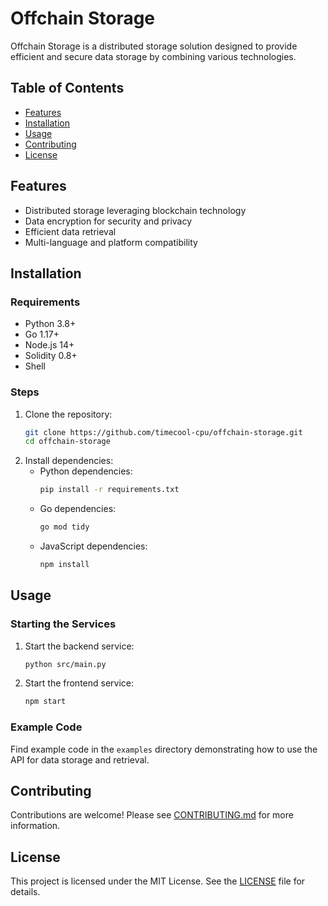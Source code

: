 # Offchain Storage

Offchain Storage is a distributed storage solution designed to provide efficient and secure data storage by combining various technologies.

## Table of Contents
- [Features](#features)
- [Installation](#installation)
- [Usage](#usage)
- [Contributing](#contributing)
- [License](#license)

## Features
- Distributed storage leveraging blockchain technology
- Data encryption for security and privacy
- Efficient data retrieval
- Multi-language and platform compatibility

## Installation

### Requirements
- Python 3.8+
- Go 1.17+
- Node.js 14+
- Solidity 0.8+
- Shell

### Steps
1. Clone the repository:
    ```bash
    git clone https://github.com/timecool-cpu/offchain-storage.git
    cd offchain-storage
    ```
2. Install dependencies:
    - Python dependencies:
        ```bash
        pip install -r requirements.txt
        ```
    - Go dependencies:
        ```bash
        go mod tidy
        ```
    - JavaScript dependencies:
        ```bash
        npm install
        ```

## Usage

### Starting the Services
1. Start the backend service:
    ```bash
    python src/main.py
    ```
2. Start the frontend service:
    ```bash
    npm start
    ```

### Example Code
Find example code in the `examples` directory demonstrating how to use the API for data storage and retrieval.

## Contributing
Contributions are welcome! Please see [CONTRIBUTING.md](CONTRIBUTING.md) for more information.

## License
This project is licensed under the MIT License. See the [LICENSE](LICENSE) file for details.
